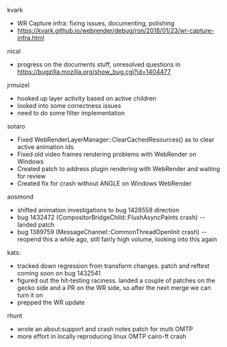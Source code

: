 kvark
* WR Capture infra: fixing issues, documenting, polishing
* https://kvark.github.io/webrender/debug/ron/2018/01/23/wr-capture-infra.html

nical
* progress on the documents stuff, unresolved questions in https://bugzilla.mozilla.org/show_bug.cgi?id=1404477

jrmuizel
* hooked up layer activity based on active children
* looked into some correctness issues
* need to do some filter implementation

sotaro
* Fixed WebRenderLayerManager::ClearCachedResources() as to clear active animation ids 
* Fixed old video frames rendering problems with WebRender on Windows
* Created patch to address plugin rendering with WebRender and waiting for review
* Created fix for crash without ANGLE on Windows WebRender

aosmond
* shifted animation investigations to bug 1428558 direction
* bug 1432472 (CompositorBridgeChild::FlushAsyncPaints crash) -- landed patch
* bug 1389759 (MessageChannel::CommonThreadOpenInit crash) -- reopend this a while ago, still fairly high volume, looking into this again

kats:
* tracked down regression from transform changes. patch and reftest coming soon on bug 1432541
* figured out the hit-testing raciness. landed a couple of patches on the gecko side and a PR on the WR side, so after the next merge we can turn it on
* prepped the WR update

rhunt
* wrote an about:support and crash notes patch for multi OMTP
* more effort in locally reproducing linux OMTP cairo-ft crash
